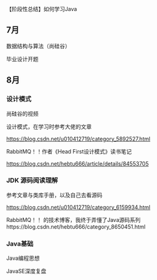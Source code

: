 【阶段性总结】如何学习Java

## 7月

数据结构与算法（尚硅谷）

毕业设计开题



## 8月

### 设计模式

尚硅谷的视频

设计模式，在学习时参考大佬的文章

https://blog.csdn.net/u010412719/category_5892527.html

RabbitMQ！！作者《Head First设计模式》读书笔记

https://blog.csdn.net/hebtu666/article/details/84553705



### JDK 源码阅读理解

参考文章与类库手册，以及自己去看源码

https://blog.csdn.net/u010412719/category_6159934.html

RabbitMQ！！ 的技术博客，我终于弄懂了Java源码系列https://blog.csdn.net/hebtu666/category_8650451.html



### Java基础

Java编程思想

JavaSE深度复盘

